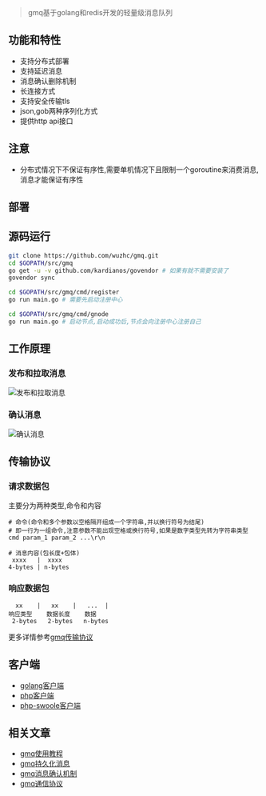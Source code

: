 > gmq基于golang和redis开发的轻量级消息队列

## 功能和特性
- 支持分布式部署
- 支持延迟消息
- 消息确认删除机制
- 长连接方式
- 支持安全传输tls
- json,gob两种序列化方式
- 提供http api接口

## 注意
- 分布式情况下不保证有序性,需要单机情况下且限制一个goroutine来消费消息,消息才能保证有序性

## 部署
## 源码运行
```bash
git clone https://github.com/wuzhc/gmq.git
cd $GOPATH/src/gmq
go get -u -v github.com/kardianos/govendor # 如果有就不需要安装了
govendor sync

cd $GOPATH/src/gmq/cmd/register
go run main.go # 需要先启动注册中心

cd $GOPATH/src/gmq/cmd/gnode
go run main.go # 启动节点,启动成功后,节点会向注册中心注册自己
```

## 工作原理
### 发布和拉取消息
![发布和拉取消息](https://github.com/wuzhc/zcnote/raw/master/images/gmq/gmq%E6%B5%81%E7%A8%8B%E5%9B%BE.png) 

### 确认消息
![确认消息](https://raw.githubusercontent.com/wuzhc/zcnote/master/images/gmq/%E6%B6%88%E6%81%AF%E7%A1%AE%E8%AE%A4%E6%9C%BA%E5%88%B6.png)  

## 传输协议
### 请求数据包
主要分为两种类型,命令和内容
```
# 命令(命令和多个参数以空格隔开组成一个字符串,并以换行符号为结尾)
# 即一行为一组命令,注意参数不能出现空格或换行符号,如果是数字类型先转为字符串类型
cmd param_1 param_2 ...\r\n

# 消息内容(包长度+包体)
 xxxx   |  xxxx
4-bytes | n-bytes
```
### 响应数据包
```
  xx    |   xx    |   ...  |
响应类型    数据长度    数据
 2-bytes   2-bytes   n-bytes
```
更多详情参考[gmq传输协议](https://github.com/wuzhc/zcnote/blob/master/golang/gmq/gmq%E9%80%9A%E4%BF%A1%E5%8D%8F%E8%AE%AE.md)

## 客户端
- [golang客户端](https://github.com/wuzhc/gmq-client-go)
- [php客户端](https://github.com/wuzhc/gmq-client-php)
- [php-swoole客户端](https://github.com/wuzhc/gmq-client-swoole)

## 相关文章
- [gmq使用教程]()
- [gmq持久化消息](https://github.com/wuzhc/zcnote/blob/master/golang/gmq/gmq%E6%8C%81%E4%B9%85%E5%8C%96%E6%B6%88%E6%81%AF.md)
- [gmq消息确认机制](https://github.com/wuzhc/zcnote/blob/master/golang/gmq/gmq%E6%B6%88%E6%81%AF%E7%A1%AE%E8%AE%A4%E6%9C%BA%E5%88%B6.md)
- [gmq通信协议](https://github.com/wuzhc/zcnote/blob/master/golang/gmq/gmq%E9%80%9A%E4%BF%A1%E5%8D%8F%E8%AE%AE.md)
